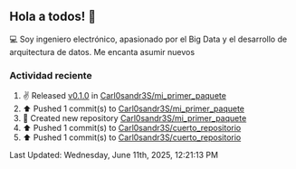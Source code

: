 ## Hola a todos! 👋
:computer: Soy ingeniero electrónico, apasionado por el Big Data  y el desarrollo de arquitectura de datos. Me encanta asumir nuevos

### Actividad reciente

<!--RECENT_ACTIVITY:start-->
1. ✌️ Released [v0.1.0](https://github.com/Carl0sandr3S/mi_primer_paquete/releases/tag/v0.1.0) in [Carl0sandr3S/mi_primer_paquete](https://github.com/Carl0sandr3S/mi_primer_paquete)<br>
2. ⬆️ Pushed 1 commit(s) to [Carl0sandr3S/mi_primer_paquete](https://github.com/Carl0sandr3S/mi_primer_paquete)<br>
3. 📔 Created new repository [Carl0sandr3S/mi_primer_paquete](https://github.com/Carl0sandr3S/mi_primer_paquete)<br>
4. ⬆️ Pushed 1 commit(s) to [Carl0sandr3S/cuerto_repositorio](https://github.com/Carl0sandr3S/cuerto_repositorio)<br>
5. ⬆️ Pushed 1 commit(s) to [Carl0sandr3S/cuerto_repositorio](https://github.com/Carl0sandr3S/cuerto_repositorio)<br>
<!--RECENT_ACTIVITY:end-->
<!--RECENT_ACTIVITY:last_update-->
Last Updated: Wednesday, June 11th, 2025, 12:21:13 PM
<!--RECENT_ACTIVITY:last_update_end-->

<!--
**Carl0sandr3S/Carl0sandr3S** is a ✨ _special_ ✨ repository because its `README.md` (this file) appears on your GitHub profile.

Here are some ideas to get you started:

- 🔭 I’m currently working on ...
- 🌱 I’m currently learning ...
- 👯 I’m looking to collaborate on ...
- 🤔 I’m looking for help with ...
- 💬 Ask me about ...
- 📫 How to reach me: ...
- 😄 Pronouns: ...
- ⚡ Fun fact: ...
-->
